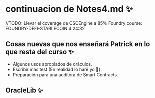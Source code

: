 # continuacion de Notes4.md ✨
//TODO: Llevar el coverage de CSCEngine a 85%
Foundry course: FOUNDRY-DEFI-STABLECOIN
4:24:32

## Cosas nuevas que nos enseñará Patrick en lo que resta del curso ✨
- Algunos usos apropiados de oráculos.
- Escribir más test (En realidad lo haré yo 🤌).
- Preparación para una auditora de Smart Contracts.

## OracleLib ✨
